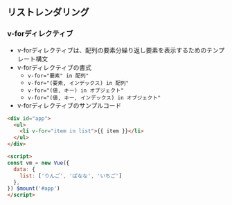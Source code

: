 ## リストレンダリング

### v-forディレクティブ
- v-forディレクティブは、配列の要素分繰り返し要素を表示するためのテンプレート構文
- v-forディレクティブの書式
    - `v-for="要素" in 配列"`
    - `v-for="(要素, インデックス) in 配列"`
    - `v-for="(値, キー) in オブジェクト"`
    - `v-for="(値, キー, インデックス) in オブジェクト"`
- v-forディレクティブのサンプルコード
```html
<div id="app">
  <ul>
    <li v-for="item in list">{{ item }}</li>
  </ul>
</div>

<script>
const vm = new Vue({
  data: {
    list: ['りんご', 'ばなな', 'いちご']
  },
}) $mount('#app')
</script>
```